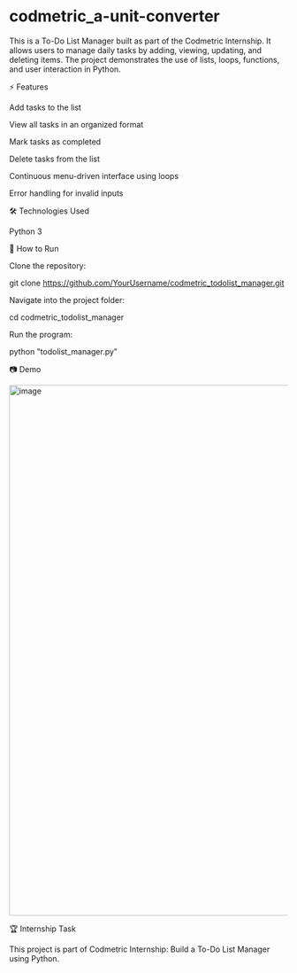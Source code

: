 # codmetric_a-unit-converter
This is a To-Do List Manager built as part of the Codmetric Internship.
It allows users to manage daily tasks by adding, viewing, updating, and deleting items.
The project demonstrates the use of lists, loops, functions, and user interaction in Python.

⚡ Features

Add tasks to the list

View all tasks in an organized format

Mark tasks as completed

Delete tasks from the list

Continuous menu-driven interface using loops

Error handling for invalid inputs

🛠️ Technologies Used

Python 3

🚀 How to Run

Clone the repository:

git clone https://github.com/YourUsername/codmetric_todolist_manager.git


Navigate into the project folder:

cd codmetric_todolist_manager


Run the program:

python "todolist_manager.py"

📷 Demo

<img width="1328" height="958" alt="image" src="https://github.com/user-attachments/assets/d844e1fa-7ddb-4dc9-a403-832a158ce3ba" />


🏆 Internship Task

This project is part of Codmetric Internship: Build a To-Do List Manager using Python.
